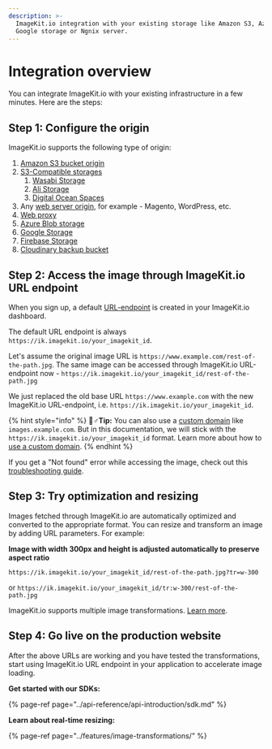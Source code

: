 ```yaml
---
description: >-
  ImageKit.io integration with your existing storage like Amazon S3, Azure,
  Google storage or Ngnix server.
---
```


# Integration overview

You can integrate ImageKit.io with your existing infrastructure in a few minutes. Here are the steps:

## Step 1: Configure the origin

ImageKit.io supports the following type of origin:

1. [Amazon S3 bucket origin](configure-origin/amazon-s3-bucket-origin.md)
2. [S3-Compatible storages](configure-origin/s3-compatible-external-storages.md)
   1. [Wasabi Storage](configure-origin/wasabi-storage.md)
   2. [Ali Storage](configure-origin/alibaba-object-storage-service.md)
   3. [Digital Ocean Spaces](configure-origin/digital-ocean-spaces.md)
3. Any [web server origin](configure-origin/web-server-origin.md), for example - Magento, WordPress, etc.
4. [Web proxy](configure-origin/web-proxy.md)
5. [Azure Blob storage](configure-origin/azure-blob-storage.md)
6. [Google Storage](configure-origin/google-cloud-storage.md)
7. [Firebase Storage](configure-origin/firebase-storage.md)
8. [Cloudinary backup bucket](configure-origin/cloudinary-backup-bucket.md)

## Step 2: Access the image through ImageKit.io URL endpoint

When you sign up, a default [URL-endpoint](url-endpoints.md) is created in your ImageKit.io dashboard.

The default URL endpoint is always `https://ik.imagekit.io/your_imagekit_id`.

Let's assume the original image URL is `https://www.example.com/rest-of-the-path.jpg`. The same image can be accessed through ImageKit.io URL-endpoint now - `https://ik.imagekit.io/your_imagekit_id/rest-of-the-path.jpg`

We just replaced the old base URL `https://www.example.com` with the new ImageKit.io URL-endpoint, i.e. `https://ik.imagekit.io/your_imagekit_id`.

{% hint style="info" %}
🧙♂**Tip:** You can also use a [custom domain](../testing-and-infrastructure-setup/using-custom-domain-name.md) like `images.example.com`. But in this documentation, we will stick with the `https://ik.imagekit.io/your_imagekit_id` format. Learn more about how to [use a custom domain](../testing-and-infrastructure-setup/using-custom-domain-name.md).
{% endhint %}

If you get a "Not found" error while accessing the image, check out this [troubleshooting guide](../limits-and-troubleshooting/404-not-found-error-troubleshooting.md).

## Step 3: Try optimization and resizing

Images fetched through ImageKit.io are automatically optimized and converted to the appropriate format. You can resize and transform an image by adding URL parameters. For example:

**Image with width 300px and height is adjusted automatically to preserve aspect ratio**

`https://ik.imagekit.io/your_imagekit_id/rest-of-the-path.jpg?tr=w-300`

 or `https://ik.imagekit.io/your_imagekit_id/tr:w-300/rest-of-the-path.jpg`

ImageKit.io supports multiple image transformations. [Learn more](../features/image-transformations/).

## Step 4: Go live on the production website

After the above URLs are working and you have tested the transformations, start using ImageKit.io URL endpoint in your application to accelerate image loading.

**Get started with our SDKs:**

{% page-ref page="../api-reference/api-introduction/sdk.md" %}

**Learn about real-time resizing:**

{% page-ref page="../features/image-transformations/" %}

